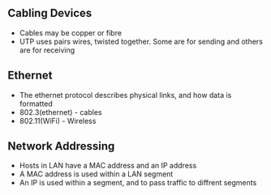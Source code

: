 ## Cabling Devices

* Cables may be copper or fibre
* UTP uses pairs wires, twisted together. Some are for sending and others are for receiving

## Ethernet

* The ethernet protocol describes physical links, and how data is formatted
* 802.3(ethernet) - cables
* 802.11(WiFi) - Wireless
## Network Addressing

* Hosts in LAN have a MAC address and an IP address
* A MAC address is used within a LAN segment
* An IP is used within a segment, and to pass traffic to diffrent segments